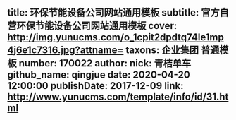 title: 环保节能设备公司网站通用模板
subtitle: 官方自营环保节能设备公司网站通用模板
cover: http://img.yunucms.com/o_1cpit2dpdtq74le1mp4j6e1c7316.jpg?attname=
taxons: 企业集团 普通模板
number: 170022
author:
  nick: 青桔单车
  github_name: qingjue
date: 2020-04-20 12:00:00
publishDate: 2017-12-09
link: http://www.yunucms.com/template/info/id/31.html
---